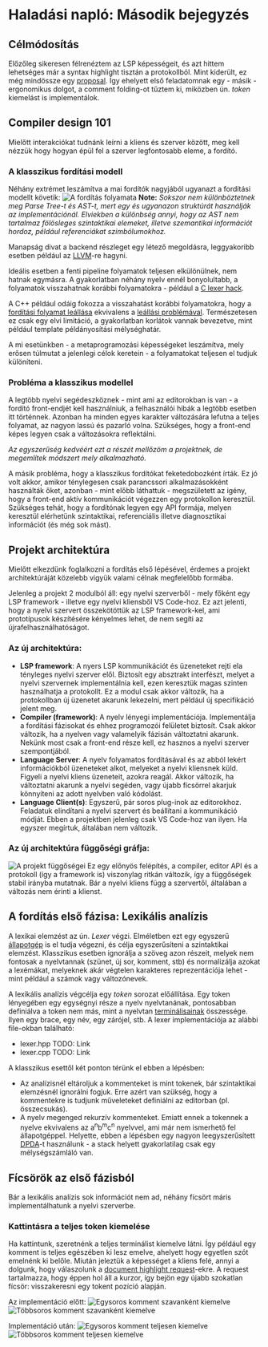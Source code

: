 
# Haladási napló: Második bejegyzés
## Célmódosítás
Előzőleg sikeresen félrenéztem az LSP képességeit, és azt hittem lehetséges már a syntax highlight tisztán a protokollból. Mint kiderült, ez még mindössze egy [proposal](https://github.com/Microsoft/language-server-protocol/pull/124). Így ehelyett első feladatomnak egy - másik - ergonomikus dolgot, a comment folding-ot tűztem ki, miközben ún. _token_ kiemelást is implementálok.

## Compiler design 101
Mielőtt interakciókat tudnánk leírni a kliens és szerver között, meg kell nézzük hogy hogyan épül fel a szerver legfontosabb eleme, a fordító.

### A klasszikus fordítási modell
Néhány extrémet leszámítva a mai fordítók nagyjából ugyanazt a fordítási modellt követik:
![A fordítás folyamata](./CompilationProcess.svg)
**Note:** _Sokszor nem különböztetnek meg Parse Tree-t és AST-t, mert egy és ugyanazon struktúrát használják az implementációnál. Elviekben a különbség annyi, hogy az AST nem tartalmaz fölösleges szintaktikai elemeket, illetve szemantikai információt hordoz, például referenciákat szimbólumokhoz._

Manapság divat a backend részleget egy létező megoldásra, leggyakoribb esetben például az [LLVM](https://llvm.org/)-re hagyni.

Ideális esetben a fenti pipeline folyamatok teljesen elkülönülnek, nem hatnak egymásra. A gyakorlatban néhány nyelv ennél bonyolultabb, a folyamatok visszahatnak korábbi folyamatokra - például a [C lexer hack](https://en.wikipedia.org/wiki/The_lexer_hack).

A C++ például odáig fokozza a visszahatást korábbi folyamatokra, hogy a [fordítási folyamat leállása](http://blog.reverberate.org/2013/08/parsing-c-is-literally-undecidable.html) ekvivalens a [leállási problémával](https://en.wikipedia.org/wiki/Halting_problem). Természetesen ez csak egy elvi limitáció, a gyakorlatban korlátok vannak bevezetve, mint például template példányosítási mélységhatár.

A mi esetünkben - a metaprogramozási képességeket leszámítva, mely erősen túlmutat a jelenlegi célok keretein - a folyamatokat teljesen el tudjuk különíteni.

### Probléma a klasszikus modellel
A legtöbb nyelvi segédeszköznek - mint ami az editorokban is van - a fordító front-endjét kell használniuk, a felhasználói hibák a legtöbb esetben itt történnek. Azonban ha minden egyes karakter változására lefutna a teljes folyamat, az nagyon lassú és pazarló volna. Szükséges, hogy a front-end képes legyen csak a változásokra reflektálni.

_Az egyszerűség kedvéért ezt a részét mellőzöm a projektnek, de megemlítek módszert mely alkalmazható._

A másik probléma, hogy a klasszikus fordítókat feketedobozként írták. Ez jó volt akkor, amikor ténylegesen csak parancssori alkalmazásokként használták őket, azonban - mint előbb láthattuk - megszületett az igény, hogy a front-end aktív kommunikációt végezzen egy protokollon keresztül. Szükséges tehát, hogy a fordítónak legyen egy API formája, melyen keresztül elérhetünk szintaktikai, referenciális illetve diagnosztikai információt (és még sok mást).

## Projekt architektúra
Mielőtt elkezdünk foglalkozni a fordítás első lépésével, érdemes a projekt architektúráját közelebb vigyük valami célnak megfelelőbb formába.

Jelenleg a projekt 2 modulból áll: egy nyelvi szerverből - mely főként egy LSP framework - illetve egy nyelvi kliensből VS Code-hoz. Ez azt jelenti, hogy a nyelvi szervert összekötöttük az LSP framework-kel, ami prototípusok készítésére kényelmes lehet, de nem segíti az újrafelhasználhatóságot.

### Az új architektúra:
- **LSP framework**: A nyers LSP kommunikációt és üzeneteket rejti ela tényleges nyelvi szerver elől. Biztosít egy absztrakt interfészt, melyet a nyelvi szervernek implementálnia kell, ezen keresztük magas szinten használhatja a protokollt. Ez a modul csak akkor változik, ha a protokollban új üzenetet akarunk lekezelni, mert például új specifikáció jelent meg.
- **Compiler (framework)**: A nyelv lényegi implementációja. Implementálja a fordítási fázisokat és ehhez programozói felületet biztosít. Csak akkor változik, ha a nyelven vagy valamelyik fázisán változtatni akarunk. Nekünk most csak a front-end része kell, ez hasznos a nyelvi szerver szempontjából.
- **Language Server**: A nyelv folyamatos fordításával és az abból lekért információkból üzeneteket alkot, melyeket a nyelvi kliensnek küld. Figyeli a nyelvi kliens üzeneteit, azokra reagál. Akkor változik, ha változtatni akarunk a nyelvi segéden, vagy újabb fícsörrel akarjuk könnyíteni az adott nyelvben való kódolást.
- **Language Client(s)**: Egyszerű, pár soros plug-inok az editorokhoz. Feladatuk elindítani a nyelvi szervert és beállítani a kommunikáció módját. Ebben a projektben jelenleg csak VS Code-hoz van ilyen. Ha egyszer megírtuk, általában nem változik.

### Az új architektúra függőségi gráfja:
![A projekt függőségei](./ProjectDependency.svg)
Ez egy előnyös felépítés, a compiler, editor API és a protokoll (így a framework is) viszonylag ritkán változik, így a függőségek stabil irányba mutatnak. Bár a nyelvi kliens függ a szervertől, általában a változás nem érinti a klienst.

## A fordítás első fázisa: Lexikális analízis
A lexikai elemzést az ún. _Lexer_ végzi. Elméletben ezt egy egyszerű [állapotgép](https://en.wikipedia.org/wiki/Deterministic_finite_automaton) is el tudja végezni, és célja egyszerűsíteni a szintaktikai elemzést. Klasszikus esetben ignorálja a szöveg azon részeit, melyek nem fontosak a nyelvtannak (szünet, új sor, komment, stb) és normalizálja azokat a lexémákat, melyeknek akár végtelen karakteres reprezentációja lehet - mint például a számok vagy változónevek.

A lexikális analízis végcélja egy _token_ sorozat előállítása. Egy token lényegében egy egységnyi része a nyelv nyelvtanának, pontosabban definiálva a token nem más, mint a nyelvtan [terminálisainak](https://en.wikipedia.org/wiki/Terminal_and_nonterminal_symbols) összessége. Ilyen egy brace, egy név, egy zárójel, stb. A lexer implementációja az alábbi file-okban található:
- lexer.hpp TODO: Link
- lexer.cpp TODO: Link

A klasszikus esettől két ponton térünk el ebben a lépésben:
- Az analízisnél eltároljuk a kommenteket is mint tokenek, bár szintaktikai elemzésnél ignorálni fogjuk. Erre azért van szükség, hogy a kommentekre is tudjunk műveleteket definiálni az editorban (pl. összecsukás).
- A nyelv megenged rekurzív kommenteket. Emiatt ennek a tokennek a nyelve ekvivalens az a<sup>n</sup>b<sup>m</sup>c<sup>n</sup> nyelvvel, ami már nem ismerhető fel állapotgéppel. Helyette, ebben a lépésben egy nagyon leegyszerűsített [DPDA](https://en.wikipedia.org/wiki/Deterministic_pushdown_automaton)-t használunk - a stack helyett gyakorlatilag csak egy mélységszámláló van.

## Fícsörök az első fázisból
Bár a lexikális analízis sok információt nem ad, néhány fícsört máris implementálhatunk a nyelvi szerverbe.

### Kattintásra a teljes token kiemelése
Ha kattintunk, szeretnénk a teljes terminálist kiemelve látni. Így például egy komment is teljes egészében ki lesz emelve, ahelyett hogy egyetlen szót emelnénk ki belőle. Miután jeleztük a képességet a kliens felé, annyi a dolgunk, hogy válaszolunk a [document highlight request](https://microsoft.github.io/language-server-protocol/specification#textDocument_documentHighlight)-ekre. A request tartalmazza, hogy éppen hol áll a kurzor, így bejön egy újabb szokatlan fícsör: visszakeresni egy tokent pozíció alapján.

Az implementáció előtt:
![Egysoros komment szavanként kiemelve](./Highlight_Before01.PNG)
![Többsoros komment szavanként kiemelve](./Highlight_Before02.PNG)

Implementáció után:
![Egysoros komment teljesen kiemelve](./Highlight_After01.PNG)
![Többsoros komment teljesen kiemelve](./Highlight_After02.PNG)
